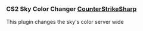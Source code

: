 ### CS2 Sky Color Changer [CounterStrikeSharp](https://github.com/roflmuffin/CounterStrikeSharp)

This plugin changes the sky's color server wide

